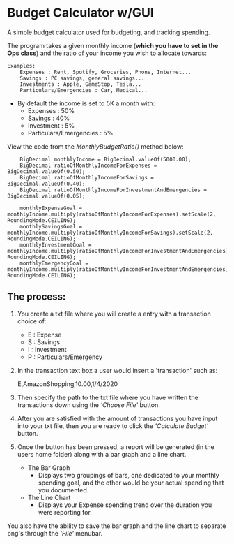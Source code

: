 # Budget Calculator w/GUI

A simple budget calculator used for budgeting, and tracking spending.

The program takes a given monthly income (**which you have to set in the Ops class**) and the ratio of your income you wish to allocate towards: 

    Examples:
        Expenses : Rent, Spotify, Groceries, Phone, Internet...
        Savings : PC savings, general savings...
        Investments : Apple, GameStop, Tesla...
        Particulars/Emergencies : Car, Medical...

* By default the income is set to 5K a month with:
    * Expenses : 50%
    * Savings : 40%
    * Investment : 5%
    * Particulars/Emergencies : 5%


View the code from the _MonthlyBudgetRatio()_ method below:

   		BigDecimal monthlyIncome = BigDecimal.valueOf(5000.00);
		BigDecimal ratioOfMonthlyIncomeForExpenses = BigDecimal.valueOf(0.50);
		BigDecimal ratioOfMonthlyIncomeForSavings = BigDecimal.valueOf(0.40);
		BigDecimal ratioOfMonthlyIncomeForInvestmentAndEmergencies = BigDecimal.valueOf(0.05);
		
		monthlyExpenseGoal = monthlyIncome.multiply(ratioOfMonthlyIncomeForExpenses).setScale(2, RoundingMode.CEILING);
		monthlySavingsGoal = monthlyIncome.multiply(ratioOfMonthlyIncomeForSavings).setScale(2, RoundingMode.CEILING);
		monthlyInvestmentGoal = monthlyIncome.multiply(ratioOfMonthlyIncomeForInvestmentAndEmergencies).setScale(2, RoundingMode.CEILING);
		monthlyEmergencyGoal = monthlyIncome.multiply(ratioOfMonthlyIncomeForInvestmentAndEmergencies).setScale(2, RoundingMode.CEILING);

## The process:
1. You create a txt file where you will create a entry with a transaction choice of:
    * E : Expense
    * S : Savings
    * I : Investment
    * P : Particulars/Emergency

2. In the transaction text box a user would insert a 'transaction' such as:
   
    E,AmazonShopping,10.00,1/4/2020
   

3. Then specify the path to the txt file where you have written the transactions down using the _'Choose File'_ button.

4. After you are satisfied with the amount of transactions you have input into your txt file, then you are ready to click the _'Calculate Budget'_ button.
   
5. Once the button has been pressed, a report will be generated (in the users home folder) along with a bar graph and a line chart.

    * The Bar Graph
        * Displays two groupings of bars, one dedicated to your monthly spending goal, and the other would be your actual spending that you documented.
    * The Line Chart
        * Displays your Expense spending trend over the duration you were reporting for.
        
You also have the ability to save the bar graph and the line chart to separate png's through the _'File'_ menubar.



